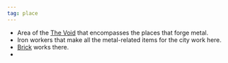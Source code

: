 ```yaml
---
tag: place
---
```


* Area of the [The Void](The_Void) that encompasses the places that forge metal.
* Iron workers that make all the metal-related items for the city work here.
* [Brick](brick) works there.
* 

